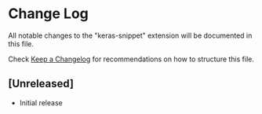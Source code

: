# Change Log

All notable changes to the "keras-snippet" extension will be documented in this file.

Check [Keep a Changelog](http://keepachangelog.com/) for recommendations on how to structure this file.

## [Unreleased]

- Initial release